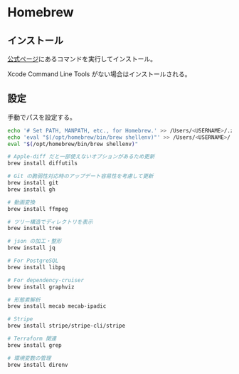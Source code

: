 # Homebrew

## インストール

[公式ページ](https://brew.sh/)にあるコマンドを実行してインストール。

Xcode Command Line Tools がない場合はインストールされる。

## 設定

手動でパスを設定する。

```sh
echo '# Set PATH, MANPATH, etc., for Homebrew.' >> /Users/<USERNAME>/.zprofile
echo 'eval "$(/opt/homebrew/bin/brew shellenv)"' >> /Users/<USERNAME>/.zprofile
eval "$(/opt/homebrew/bin/brew shellenv)"
```

```sh
# Apple-diff だと一部使えないオプションがあるため更新
brew install diffutils

# Git の脆弱性対応時のアップデート容易性を考慮して更新
brew install git
brew install gh

# 動画変換
brew install ffmpeg

# ツリー構造でディレクトリを表示
brew install tree

# json の加工・整形
brew install jq

# For PostgreSQL
brew install libpq

# For dependency-cruiser
brew install graphviz

# 形態素解析
brew install mecab mecab-ipadic

# Stripe
brew install stripe/stripe-cli/stripe

# Terraform 関連
brew install grep

# 環境変数の管理
brew install direnv
```
